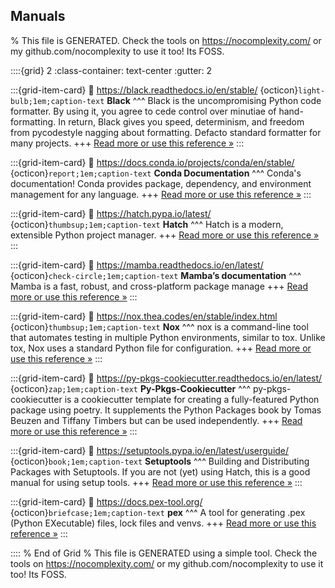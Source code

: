 ## Manuals  

% This file is GENERATED. Check the tools on https://nocomplexity.com/ or my github.com/nocomplexity to use it too! Its FOSS. 

::::{grid} 2
:class-container: text-center
:gutter: 2

:::{grid-item-card}
:link: https://black.readthedocs.io/en/stable/ 
{octicon}`light-bulb;1em;caption-text` **Black**
^^^
Black is the uncompromising Python code formatter. By using it, you agree to cede control over minutiae of hand-formatting. In return, Black gives you speed, determinism, and freedom from pycodestyle nagging about formatting. Defacto standard formatter for many projects.
+++
[Read more or use this reference »](https://black.readthedocs.io/en/stable/)
:::


:::{grid-item-card}
:link: https://docs.conda.io/projects/conda/en/stable/ 
{octicon}`report;1em;caption-text` **Conda Documentation**
^^^
Conda's documentation! Conda provides package, dependency, and environment management for any language. 
+++
[Read more or use this reference »](https://docs.conda.io/projects/conda/en/stable/)
:::


:::{grid-item-card}
:link: https://hatch.pypa.io/latest/ 
{octicon}`thumbsup;1em;caption-text` **Hatch**
^^^
Hatch is a modern, extensible Python project manager. 
+++
[Read more or use this reference »](https://hatch.pypa.io/latest/)
:::


:::{grid-item-card}
:link: https://mamba.readthedocs.io/en/latest/ 
{octicon}`check-circle;1em;caption-text` **Mamba’s documentation**
^^^
Mamba is a fast, robust, and cross-platform package manage
+++
[Read more or use this reference »](https://mamba.readthedocs.io/en/latest/)
:::


:::{grid-item-card}
:link: https://nox.thea.codes/en/stable/index.html 
{octicon}`thumbsup;1em;caption-text` **Nox**
^^^
nox is a command-line tool that automates testing in multiple Python environments, similar to tox. Unlike tox, Nox uses a standard Python file for configuration.
+++
[Read more or use this reference »](https://nox.thea.codes/en/stable/index.html)
:::


:::{grid-item-card}
:link: https://py-pkgs-cookiecutter.readthedocs.io/en/latest/ 
{octicon}`zap;1em;caption-text` **Py-Pkgs-Cookiecutter**
^^^
py-pkgs-cookiecutter is a cookiecutter template for creating a fully-featured Python package using poetry. It supplements the Python Packages book by Tomas Beuzen and Tiffany Timbers but can be used independently.
+++
[Read more or use this reference »](https://py-pkgs-cookiecutter.readthedocs.io/en/latest/)
:::


:::{grid-item-card}
:link: https://setuptools.pypa.io/en/latest/userguide/ 
{octicon}`book;1em;caption-text` **Setuptools**
^^^
Building and Distributing Packages with Setuptools. If you are not (yet) using Hatch, this is a good manual for using setup tools.
+++
[Read more or use this reference »](https://setuptools.pypa.io/en/latest/userguide/)
:::


:::{grid-item-card}
:link: https://docs.pex-tool.org/ 
{octicon}`briefcase;1em;caption-text` **pex**
^^^
A tool for generating .pex (Python EXecutable) files, lock files and venvs. 
+++
[Read more or use this reference »](https://docs.pex-tool.org/)
:::


:::: 
 % End of Grid 
% This file is GENERATED using a simple tool. Check the tools on https://nocomplexity.com/ or my github.com/nocomplexity to use it too! Its FOSS. 


